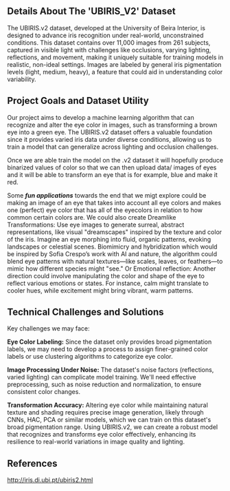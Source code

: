 ## Details About The 'UBIRIS_V2' Dataset
The UBIRIS.v2 dataset, developed at the University of Beira Interior, is designed to advance iris recognition under real-world, unconstrained conditions. This dataset contains over 11,000 images from 261 subjects, captured in visible light with challenges like occlusions, varying lighting, reflections, and movement, making it uniquely suitable for training models in realistic, non-ideal settings. Images are labeled by general iris pigmentation levels (light, medium, heavy), a feature that could aid in understanding color variability.

## Project Goals and Dataset Utility
Our project aims to develop a machine learning algorithm that can recognize and alter the eye color in images, such as transforming a brown eye into a green eye. The UBIRIS.v2 dataset offers a valuable foundation since it provides varied iris data under diverse conditions, allowing us to train a model that can generalize across lighting and occlusion challenges.

Once we are able train the model on the .v2 dataset it will hopefully produce binarized values of color so that we can then upload data/ images of eyes and it will be able to transform an eye that is for example, blue and make it red. 

Some ***fun applications*** towards the end that we migt explore could be making an image of an eye that takes into account all eye colors and makes one (perfect) eye color that has all of the eyecolors in relation to how common certain colors are. We could also create Dreamlike Transformations: Use eye images to generate surreal, abstract representations, like visual "dreamscapes" inspired by the texture and color of the iris. Imagine an eye morphing into fluid, organic patterns, evoking landscapes or celestial scenes. Biomimicry and hybridization which would be inspired by Sofia Crespo’s work with AI and nature, the algorithm could blend eye patterns with natural textures—like scales, leaves, or feathers—to mimic how different species might "see." Or Emotional reflection: Another direction could involve manipulating the color and shape of the eye to reflect various emotions or states. For instance, calm might translate to cooler hues, while excitement might bring vibrant, warm patterns.

## Technical Challenges and Solutions
Key challenges we may face:

**Eye Color Labeling:**  Since the dataset only provides broad pigmentation labels, we may need to develop a process to assign finer-grained color labels or use clustering algorithms to categorize eye color.

**Image Processing Under Noise:** The dataset's noise factors (reflections, varied lighting) can complicate model training. We'll need effective preprocessing, such as noise reduction and normalization, to ensure consistent color changes.

**Transformation Accuracy:** Altering eye color while maintaining natural texture and shading requires precise image generation, likely through CNNs, HAC, PCA or similar models, which we can train on this dataset's broad pigmentation range.
Using UBIRIS.v2, we can create a robust model that recognizes and transforms eye color effectively, enhancing its resilience to real-world variations in image quality and lighting.









## References
http://iris.di.ubi.pt/ubiris2.html
